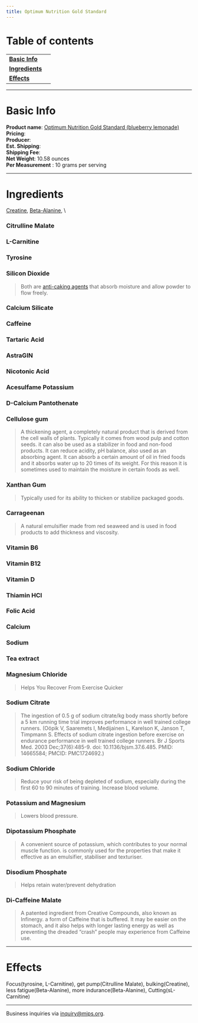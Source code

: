 ```yaml
---
title: Optimum Nutrition Gold Standard
---
```

Table of contents
=============

|  |  |
| ----- | -------- |
| [**Basic Info**](#basic-info)    |
| [**Ingredients**](#ingredients)  |
| [**Effects**](#effects)  |

---
Basic Info
=============
**Product name**: [Optimum Nutrition Gold Standard (blueberry lemonade)](https://shop.bodybuilding.com/products/optimum-nutrition-gold-standard-pre-workout?variant=39381939421343&skuid=OPT2760072&gclid=CjwKCAjwi9-HBhACEiwAPzUhHOkLqb61Rs7CwTGGFH_YOSlQktIG_v-7gRj6SliSyOR0QWjxowb2xxoC46IQAvD_BwE) \
**Pricing**: \
**Producer**: \
**Est. Shipping**: \
**Shipping Fee**: \
**Net Weight**: 10.58 ounces \
**Per Measurement** : 10 grams per serving

---

Ingredients
=============


[Creatine](https://en.wikipedia.org/wiki/Creatine), [Beta-Alanine](https://en.wikipedia.org/wiki/Creatine), \
>
### Citrulline Malate
>

### L-Carnitine
>
### Tyrosine
>

### Silicon Dioxide
> Both are [anti-caking agents](https://en.wikipedia.org/wiki/Anticaking_agent) that absorb moisture and allow powder to flow freely.

### Calcium Silicate
>
### Caffeine
>
### Tartaric Acid
>
### AstraGIN
>
### Nicotonic Acid
>
### Acesulfame Potassium
>
### D-Calcium Pantothenate

### Cellulose gum
> A thickening agent, a completely natural product that is derived from the cell walls of plants. Typically it comes from wood pulp and cotton seeds. it can also be used as a stabilizer in food and non-food products. It can reduce acidity, pH balance, also used as an absorbing agent. It can absorb a certain amount of oil in fried foods and it absorbs water up to 20 times of its weight. For this reason it is sometimes used to maintain the moisture in certain foods as well.

### Xanthan Gum 
> Typically used for its ability to thicken or stabilize packaged goods.

### Carrageenan
> A natural emulsifier made from red seaweed and is used in food products to add thickness and viscosity.

### Vitamin B6
>
### Vitamin B12
>
### Vitamin D
>
### Thiamin HCl
>
### Folic Acid
>
###  Calcium
>
###  Sodium
>
### Tea extract
>
### Magnesium Chloride 
> Helps You Recover From Exercise Quicker

### Sodium Citrate
> The ingestion of 0.5 g of sodium citrate/kg body mass shortly before a 5 km running time trial improves performance in well trained college runners. (Oöpik V, Saaremets I, Medijainen L, Karelson K, Janson T, Timpmann S. Effects of sodium citrate ingestion before exercise on endurance performance in well trained college runners. Br J Sports Med. 2003 Dec;37(6):485-9. doi: 10.1136/bjsm.37.6.485. PMID: 14665584; PMCID: PMC1724692.)

### Sodium Chloride
> Reduce your risk of being depleted of sodium, especially during the first 60 to 90 minutes of training. Increase blood volume.

### Potassium and Magnesium
> Lowers blood pressure.

### Dipotassium Phosphate
> A convenient source of potassium, which contributes to your normal muscle function. is commonly used for the properties that make it effective as an emulsifier, stabiliser and texturiser.

### Disodium Phosphate
> Helps retain water/prevent dehydration

### Di-Caffeine Malate
> A patented ingredient from Creative Compounds, also known as Infinergy. a form of Caffeine that is buffered. It may be easier on the stomach, and it also helps with longer lasting energy as well as preventing the dreaded “crash” people may experience from Caffeine use.

---
Effects
=============
Focus(tyrosine, L-Carnitine), get pump(Citrulline Malate), bulking(Creatine), less fatigue(Beta-Alanine), more indurance(Beta-Alanine), Cutting(sL-Carnitine)

---
Business inquiries via inquiry@mips.org.
